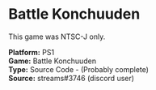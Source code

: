 # Battle Konchuuden

This game was NTSC-J only.

**Platform:** PS1  
**Game:** Battle Konchuuden  
**Type:** Source Code - (Probably complete)  
**Source:** streams#3746 (discord user)